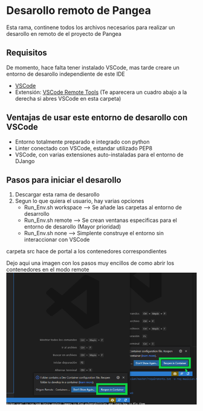 # Desarollo remoto de Pangea

Esta rama, continene todos los archivos necesarios para realizar un desarollo en remoto de el proyecto de Pangea

## Requisitos

De momento, hace falta tener instalado VSCode, mas tarde creare un entorno de desarollo independiente de este IDE

- [VSCode](https://code.visualstudio.com/)
- Extensión: [VSCode Remote Tools](https://marketplace.visualstudio.com/items?itemName=ms-vscode-remote.vscode-remote-extensionpack) (Te aparecera un cuadro abajo a la derecha si abres VSCode en esta carpeta)

## Ventajas de usar este entorno de desarollo con VSCode

- Entorno totalmente preparado e integrado con python
- Linter conectado con VSCode, estandar utilizado PEP8
- VSCode, con varias extensiones auto-instaladas para el entorno de DJango

## Pasos para iniciar el desarollo

1. Descargar esta rama de desarollo
2. Segun lo que quiera el usuario, hay varias opciones
   - Run_Env.sh workspace --> Se añade las carpetas al entorno de desarrollo
   - Run_Env.sh remote    --> Se crean ventanas especificas para el entorno de desarollo (Mayor prioridad)
   - Run_Env.sh none      --> Simplente construye el entorno sin interaccionar con VSCode

carpeta src hace de portal a los contenedores correspondientes


Dejo aqui una imagen con los pasos muy encillos de como abrir los contenedores en el modo remote
![Pasos](RemoteENVS.png)